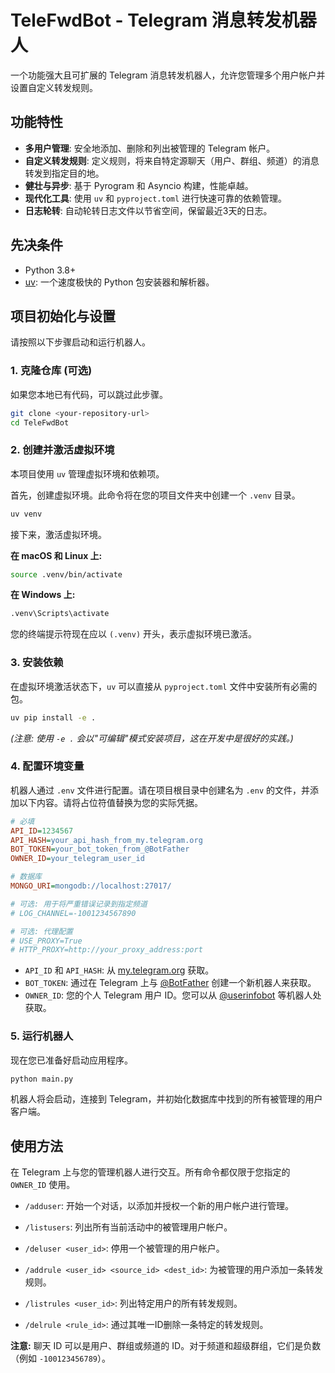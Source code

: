 # TeleFwdBot - Telegram 消息转发机器人

一个功能强大且可扩展的 Telegram 消息转发机器人，允许您管理多个用户帐户并设置自定义转发规则。

## 功能特性

- **多用户管理**: 安全地添加、删除和列出被管理的 Telegram 帐户。
- **自定义转发规则**: 定义规则，将来自特定源聊天（用户、群组、频道）的消息转发到指定目的地。
- **健壮与异步**: 基于 Pyrogram 和 Asyncio 构建，性能卓越。
- **现代化工具**: 使用 `uv` 和 `pyproject.toml` 进行快速可靠的依赖管理。
- **日志轮转**: 自动轮转日志文件以节省空间，保留最近3天的日志。

## 先决条件

- Python 3.8+
- [uv](https://github.com/astral-sh/uv): 一个速度极快的 Python 包安装器和解析器。

## 项目初始化与设置

请按照以下步骤启动和运行机器人。

### 1. 克隆仓库 (可选)

如果您本地已有代码，可以跳过此步骤。

```bash
git clone <your-repository-url>
cd TeleFwdBot
```

### 2. 创建并激活虚拟环境

本项目使用 `uv` 管理虚拟环境和依赖项。

首先，创建虚拟环境。此命令将在您的项目文件夹中创建一个 `.venv` 目录。

```bash
uv venv
```

接下来，激活虚拟环境。

**在 macOS 和 Linux 上:**
```bash
source .venv/bin/activate
```

**在 Windows 上:**
```bash
.venv\Scripts\activate
```

您的终端提示符现在应以 `(.venv)` 开头，表示虚拟环境已激活。

### 3. 安装依赖

在虚拟环境激活状态下，`uv` 可以直接从 `pyproject.toml` 文件中安装所有必需的包。

```bash
uv pip install -e .
```
*(注意: 使用 `-e .` 会以"可编辑"模式安装项目，这在开发中是很好的实践。)*

### 4. 配置环境变量

机器人通过 `.env` 文件进行配置。请在项目根目录中创建名为 `.env` 的文件，并添加以下内容。请将占位符值替换为您的实际凭据。

```ini
# 必填
API_ID=1234567
API_HASH=your_api_hash_from_my.telegram.org
BOT_TOKEN=your_bot_token_from_@BotFather
OWNER_ID=your_telegram_user_id

# 数据库
MONGO_URI=mongodb://localhost:27017/

# 可选: 用于将严重错误记录到指定频道
# LOG_CHANNEL=-1001234567890

# 可选: 代理配置
# USE_PROXY=True
# HTTP_PROXY=http://your_proxy_address:port
```

- `API_ID` 和 `API_HASH`: 从 [my.telegram.org](https://my.telegram.org) 获取。
- `BOT_TOKEN`: 通过在 Telegram 上与 [@BotFather](https://t.me/BotFather) 创建一个新机器人来获取。
- `OWNER_ID`: 您的个人 Telegram 用户 ID。您可以从 [@userinfobot](https://t.me/userinfobot) 等机器人处获取。

### 5. 运行机器人

现在您已准备好启动应用程序。

```bash
python main.py
```

机器人将会启动，连接到 Telegram，并初始化数据库中找到的所有被管理的用户客户端。

## 使用方法

在 Telegram 上与您的管理机器人进行交互。所有命令都仅限于您指定的 `OWNER_ID` 使用。

- `/adduser`: 开始一个对话，以添加并授权一个新的用户帐户进行管理。
- `/listusers`: 列出所有当前活动中的被管理用户帐户。
- `/deluser <user_id>`: 停用一个被管理的用户帐户。

- `/addrule <user_id> <source_id> <dest_id>`: 为被管理的用户添加一条转发规则。
- `/listrules <user_id>`: 列出特定用户的所有转发规则。
- `/delrule <rule_id>`: 通过其唯一ID删除一条特定的转发规则。

**注意:** 聊天 ID 可以是用户、群组或频道的 ID。对于频道和超级群组，它们是负数（例如 `-100123456789`）。 